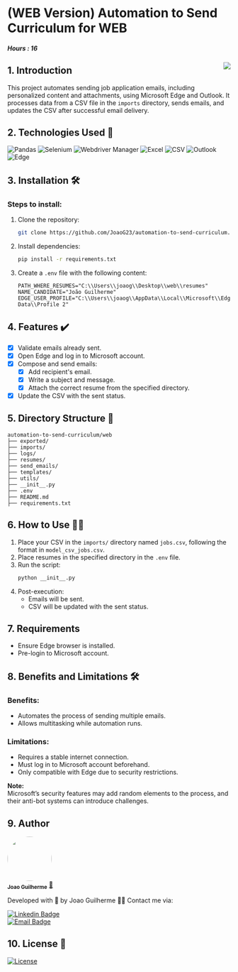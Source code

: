 # (WEB Version) Automation to Send Curriculum for WEB 

##### Hours : 16

<img src="./assets/icon.ico" align="right">

## 1. Introduction  

This project automates sending job application emails, including personalized content and attachments, using Microsoft Edge and Outlook. It processes data from a CSV file in the `imports` directory, sends emails, and updates the CSV after successful email delivery.

## 2. Technologies Used 📲  

![Pandas](https://img.shields.io/badge/Pandas-Data%20Analysis-150458?logo=pandas&logoColor=white)
![Selenium](https://img.shields.io/badge/Selenium-Browser%20Automation-43B02A?logo=selenium&logoColor=white)
![Webdriver Manager](https://img.shields.io/badge/Webdriver%20Manager-Browser%20Drivers-F8C471?logo=selenium&logoColor=black)
![Excel](https://img.shields.io/badge/Excel-Spreadsheet-217346?logo=microsoft-excel&logoColor=white)
![CSV](https://img.shields.io/badge/CSV-Comma%20Separated%20Values-FF8800)
![Outlook](https://img.shields.io/badge/Outlook-Email-0078D4?logo=microsoft-outlook&logoColor=white)
![Edge](https://img.shields.io/badge/Edge-Browser-0078D7?logo=microsoft-edge&logoColor=white)

## 3. Installation 🛠️  

### Steps to install:  

1. Clone the repository:  
   ```bash  
   git clone https://github.com/JoaoG23/automation-to-send-curriculum.git  
   ```  
2. Install dependencies:  
   ```bash  
   pip install -r requirements.txt  
   ```  
3. Create a `.env` file with the following content:  
   ```env  
   PATH_WHERE_RESUMES="C:\\Users\\joaog\\Desktop\\web\\resumes"  
   NAME_CANDIDATE="João Guilherme"  
   EDGE_USER_PROFILE="C:\\Users\\joaog\\AppData\\Local\\Microsoft\\Edge\\User Data\\Profile 2"  
   ```  

## 4. Features ✔️  

- [x] Validate emails already sent.
- [x] Open Edge and log in to Microsoft account.
- [x] Compose and send emails:  
    - [x] Add recipient's email.  
    - [x] Write a subject and message.  
    - [x] Attach the correct resume from the specified directory.  
- [x] Update the CSV with the sent status.  

## 5. Directory Structure 📂  

    automation-to-send-curriculum/web  
    ├── exported/  
    ├── imports/  
    ├── logs/  
    ├── resumes/  
    ├── send_emails/  
    ├── templates/  
    ├── utils/  
    ├── __init__.py  
    ├── .env  
    ├── README.md  
    ├── requirements.txt  

## 6. How to Use 👨‍💻  

1. Place your CSV in the `imports/` directory named `jobs.csv`, following the format in `model_csv_jobs.csv`.  
2. Place resumes in the specified directory in the `.env` file.  
3. Run the script:  
   ```bash  
   python __init__.py 
   ```  
4. Post-execution:  
   - Emails will be sent.  
   - CSV will be updated with the sent status.  

## 7. Requirements  

- Ensure Edge browser is installed.  
- Pre-login to Microsoft account.  

## 8. Benefits and Limitations 🛠️  

### Benefits:  
- Automates the process of sending multiple emails.  
- Allows multitasking while automation runs.  

### Limitations:  
- Requires a stable internet connection.  
- Must log in to Microsoft account beforehand.  
- Only compatible with Edge due to security restrictions.  

**Note:**  
Microsoft’s security features may add random elements to the process, and their anti-bot systems can introduce challenges.

## 9. Author  

 <img style="border-radius:50%;" src="https://avatars.githubusercontent.com/u/80895578?v=4" width="100px;" alt=""/>  
 <br />  
 <sub><b>Joao Guilherme</b></sub></a> <a href="https://github.com/JoaoG23/">🚀</a>  

Developed with 🤖 by Joao Guilherme 👋🏽 Contact me via:  

[![Linkedin Badge](https://shields.io/badge/-Joao%20Guilherme-blue?style=flat-square&logo=Linkedin&logoColor=white&link=https://www.linkedin.com/in/joaog123/)](https://www.linkedin.com/in/joaog123/)  
[![Email Badge](https://shields.io/badge/-joaoguilherme94@live.com-c80?style=flat-square&logo=Microsoft&logoColor=white&link=mailto:joaoguilherme94@live.com)](mailto:joaoguilherme94@live.com)  

## 10. License 📄  

[![License](https://shields.io/github/license/Ileriayo/markdown-badges?style=for-the-badge)](./LICENSE)  